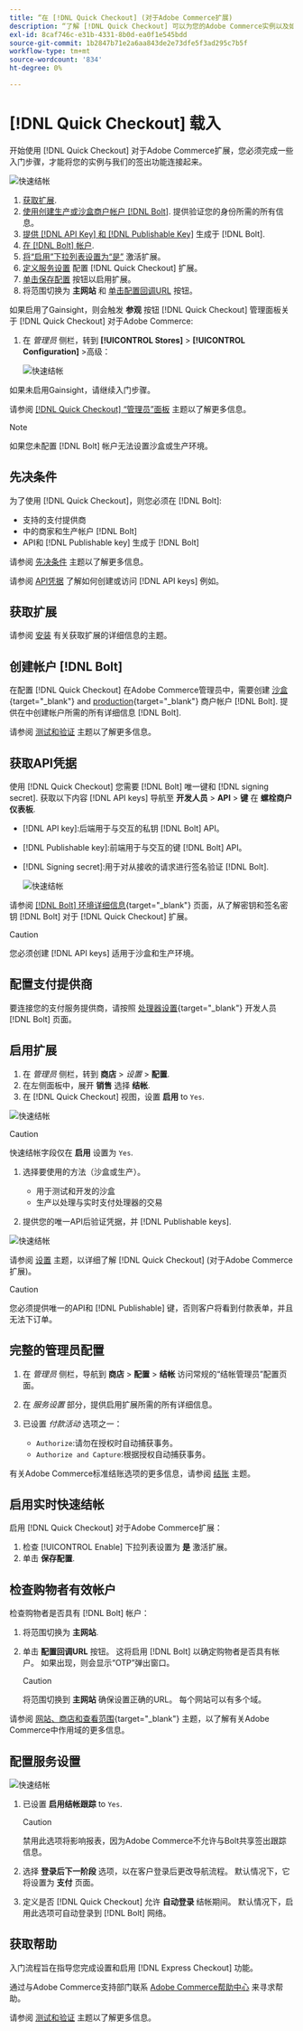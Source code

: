 ```yaml
---
title: “在 [!DNL Quick Checkout] (对于Adobe Commerce扩展)
description: “了解 [!DNL Quick Checkout] 可以为您的Adobe Commerce实例以及如何成功载入和设置扩展。”
exl-id: 8caf746c-e31b-4331-8b0d-ea0f1e545bdd
source-git-commit: 1b2847b71e2a6aa843de2e73dfe5f3ad295c7b5f
workflow-type: tm+mt
source-wordcount: '834'
ht-degree: 0%

---
```


# [!DNL Quick Checkout] 载入

开始使用 [!DNL Quick Checkout] 对于Adobe Commerce扩展，您必须完成一些入门步骤，才能将您的实例与我们的签出功能连接起来。

![快速结帐](assets/overview-admin-panel.png)

1. [获取扩展](#get-extension).
1. [使用创建生产或沙盒商户帐户 [!DNL Bolt]](#create-account-with-bolt). 提供验证您的身份所需的所有信息。
1. [提供 [!DNL API Key] 和 [!DNL Publishable Key]](#obtain-api-credentials) 生成于 [!DNL Bolt].
1. [在 [!DNL Bolt] 帐户](#configure-payment-providers).
1. [将“启用”下拉列表设置为“是”](#enable-extension) 激活扩展。
1. [定义服务设置](#complete-admin-configuration) 配置 [!DNL Quick Checkout] 扩展。
1. [单击保存配置](#enable-live-quick-checkout) 按钮以启用扩展。
1. 将范围切换为 **主网站** 和 [单击配置回调URL](#check-shopper-valid-account) 按钮。

如果启用了Gainsight，则会触发 **参观** 按钮 [!DNL Quick Checkout] 管理面板关于 [!DNL Quick Checkout] 对于Adobe Commerce:

1. 在 _管理员_ 侧栏，转到 **[!UICONTROL Stores]** > **[!UICONTROL Configuration]** >高级：

   ![快速结帐](assets/gainsight-admin.png)

如果未启用Gainsight，请继续入门步骤。

请参阅 [[!DNL Quick Checkout] “管理员”面板](../quick-checkout/admin-panel.md) 主题以了解更多信息。

>[!NOTE]
>
> 如果您未配置 [!DNL Bolt] 帐户无法设置沙盒或生产环境。

## 先决条件

为了使用 [!DNL Quick Checkout]，则您必须在 [!DNL Bolt]:

- 支持的支付提供商
- 中的商家和生产帐户 [!DNL Bolt]
- API和 [!DNL Publishable key] 生成于 [!DNL Bolt]

请参阅 [先决条件](../quick-checkout/prerequisites.md) 主题以了解更多信息。

请参阅 [API凭据](#obtain-api-credentials) 了解如何创建或访问 [!DNL API keys] 例如。

## 获取扩展

请参阅 [安装](../quick-checkout/install.md) 有关获取扩展的详细信息的主题。

## 创建帐户 [!DNL Bolt]

在配置 [!DNL Quick Checkout] 在Adobe Commerce管理员中，需要创建 [沙盒](https://merchant-sandbox.bolt.com/register?platform=magento2){target="_blank"} and [production](https://merchant.bolt.com/register?platform=magento2){target="_blank"}  商户帐户 [!DNL Bolt]. 提供在中创建帐户所需的所有详细信息 [!DNL Bolt].

请参阅 [测试和验证](../quick-checkout/testing.md) 主题以了解更多信息。

## 获取API凭据

使用 [!DNL Quick Checkout] 您需要 [!DNL Bolt] 唯一键和 [!DNL signing secret]. 获取以下内容 [!DNL API keys] 导航至 **开发人员** > **API** > **键** 在 **螺栓商户仪表板**.

- [!DNL API key]:后端用于与交互的私钥 [!DNL Bolt] API。
- [!DNL Publishable key]:前端用于与交互的键 [!DNL Bolt] API。
- [!DNL Signing secret]:用于对从接收的请求进行签名验证 [!DNL Bolt].

   ![快速结帐](assets/account-credentials.png)

请参阅 [[!DNL Bolt] 环境详细信息](https://help.bolt.com/developers/references/environment-details/#about-keys){target="_blank"} 页面，从了解密钥和签名密钥 [!DNL Bolt] 对于 [!DNL Quick Checkout] 扩展。

>[!CAUTION]
>
> 您必须创建 [!DNL API keys] 适用于沙盒和生产环境。

## 配置支付提供商

要连接您的支付服务提供商，请按照 [处理器设置](https://help.bolt.com/integrations/adobe-quick-checkout/set-up/){target="_blank"} 开发人员 [!DNL Bolt] 页面。

## 启用扩展

1. 在 _管理员_ 侧栏，转到 **商店** > _设置_ > **配置**.
1. 在左侧面板中，展开 **销售** 选择 **结帐**.
1. 在 [!DNL Quick Checkout] 视图，设置 **启用** to `Yes`.

![快速结帐](assets/quick-checkout-view-no-enable.png)

>[!CAUTION]
>
> 快速结帐字段仅在 **启用** 设置为 `Yes`.

1. 选择要使用的方法（沙盒或生产）。

   - 用于测试和开发的沙盒
   - 生产以处理与实时支付处理器的交易

1. 提供您的唯一API后验证凭据，并 [!DNL Publishable keys].

![快速结帐](assets/quick-checkout-main-view.png)

请参阅 [设置](../quick-checkout/settings-quick-checkout.md) 主题，以详细了解 [!DNL Quick Checkout] (对于Adobe Commerce扩展)。

>[!CAUTION]
>
> 您必须提供唯一的API和 [!DNL Publishable] 键，否则客户将看到付款表单，并且无法下订单。

## 完整的管理员配置

1. 在 _管理员_ 侧栏，导航到 **商店** > **配置** > **结帐** 访问常规的“结帐管理员”配置页面。
1. 在 _服务设置_ 部分，提供启用扩展所需的所有详细信息。
1. 已设置 _付款活动_ 选项之一：

   - `Authorize`:请勿在授权时自动捕获事务。
   - `Authorize and Capture`:根据授权自动捕获事务。

有关Adobe Commerce标准结账选项的更多信息，请参阅 [结账](https://docs.magento.com/user-guide/configuration/sales/checkout.html) 主题。

## 启用实时快速结帐

启用 [!DNL Quick Checkout] 对于Adobe Commerce扩展：

1. 检查 [!UICONTROL Enable] 下拉列表设置为 **是** 激活扩展。
1. 单击 **保存配置**.

## 检查购物者有效帐户

检查购物者是否具有 [!DNL Bolt] 帐户：

1. 将范围切换为 **主网站**.
1. 单击 **配置回调URL** 按钮。 这将启用 [!DNL Bolt] 以确定购物者是否具有帐户。 如果出现，则会显示“OTP”弹出窗口。

   >[!CAUTION]
   >
   > 将范围切换到 **主网站** 确保设置正确的URL。 每个网站可以有多个域。

请参阅 [网站、商店和查看范围](https://experienceleague.adobe.com/docs/commerce-admin/start/setup/websites-stores-views.html#scope-settings){target="_blank"} 主题，以了解有关Adobe Commerce中作用域的更多信息。

## 配置服务设置

![快速结帐](assets/service-settings.png)

1. 已设置 **启用结帐跟踪** to `Yes`.

   >[!CAUTION]
   >
   > 禁用此选项将影响报表，因为Adobe Commerce不允许与Bolt共享签出跟踪信息。

1. 选择 **登录后下一阶段** 选项，以在客户登录后更改导航流程。 默认情况下，它将设置为 **支付** 页面。
1. 定义是否 [!DNL Quick Checkout] 允许 **自动登录** 结帐期间。 默认情况下，启用此选项可自动登录到 [!DNL Bolt] 网络。

## 获取帮助

入门流程旨在指导您完成设置和启用 [!DNL Express Checkout] 功能。

通过与Adobe Commerce支持部门联系 [Adobe Commerce帮助中心](https://experienceleague.adobe.com/docs/commerce-knowledge-base/kb/help-center-guide/magento-help-center-user-guide.html?lang=en) 来寻求帮助。

请参阅 [测试和验证](../quick-checkout/testing.md) 主题以了解更多信息。
